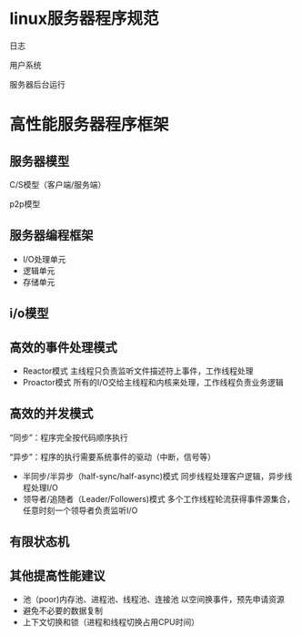 # linux服务器程序规范

日志

用户系统

服务器后台运行

# **高性能服务器程序框架**

## 服务器模型

C/S模型（客户端/服务端）

p2p模型

## 服务器编程框架
- I/O处理单元
- 逻辑单元
- 存储单元

## i/o模型


## 高效的事件处理模式

- Reactor模式
    主线程只负责监听文件描述符上事件，工作线程处理
- Proactor模式
    所有的I/O交给主线程和内核来处理，工作线程负责业务逻辑

## 高效的并发模式
“同步”：程序完全按代码顺序执行

“异步”：程序的执行需要系统事件的驱动（中断，信号等）

- 半同步/半异步（half-sync/half-async)模式
    同步线程处理客户逻辑，异步线程处理I/O
- 领导者/追随者（Leader/Followers)模式
    多个工作线程轮流获得事件源集合，任意时刻一个领导者负责监听I/O
## 有限状态机

## 其他提高性能建议
- 池（poor)内存池、进程池、线程池、连接池
    以空间换事件，预先申请资源
- 避免不必要的数据复制
- 上下文切换和锁（进程和线程切换占用CPU时间）
